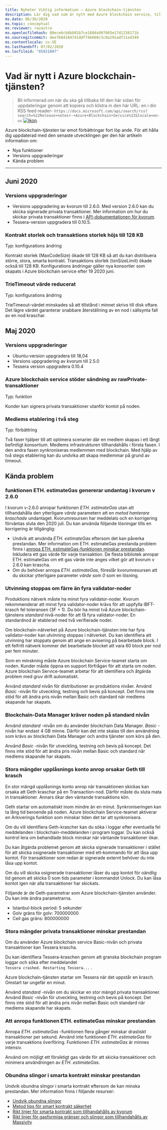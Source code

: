 ```yaml
---
title: Nyheter Viktig information – Azure blockchain-tjänsten
description: Lär dig vad som är nytt med Azure blockchain service, till exempel senaste versions information, versioner, kända problem och kommande ändringar.
ms.date: 06/30/2020
ms.topic: conceptual
ms.reviewer: ravastra
ms.openlocfilehash: 80ece6cb6bb81b7ce168da997603e17d1238171b
ms.sourcegitcommit: dee7b84104741ddf74b660c3c0a291adf11ed349
ms.contentlocale: sv-SE
ms.lasthandoff: 07/02/2020
ms.locfileid: "85921897"
---
```

# <a name="whats-new-in-azure-blockchain-service"></a>Vad är nytt i Azure blockchain-tjänsten?

> Bli informerad om när du ska gå tillbaka till den här sidan för uppdateringar genom att kopiera och klistra in den här URL: en i din RSS feed reader- `https://docs.microsoft.com/api/search/rss?search=%22Release+notes+-+Azure+Blockchain+Service%22&locale=en-us` [ ![ ikon](./media/whats-new/feed-icon-16x16.png)](https://docs.microsoft.com/api/search/rss?search=%22Release+notes+-+Azure+Blockchain+Service%22&locale=en-us).

Azure blockchain-tjänsten tar emot förbättringar fort löp ande. För att hålla dig uppdaterad med den senaste utvecklingen ger den här artikeln information om:

- Nya funktioner
- Versions uppgraderingar
- Kända problem

---

## <a name="june-2020"></a>Juni 2020

### <a name="version-upgrades"></a>Versions uppgraderingar

- Versions uppgradering av kvorum till 2.6.0. Med version 2.6.0 kan du skicka signerade privata transaktioner. Mer information om hur du skickar privata transaktioner finns i [API-dokumentationen för kvorum](https://docs.goquorum.com/en/latest/Getting%20Started/api/).
- Tessera-version uppgradera till 0.10.5.

### <a name="contract-size-and-transaction-size-increased-to-128-kb"></a>Kontrakt storlek och transaktions storlek höjs till 128 KB

Typ: konfigurations ändring

Kontrakt storlek (MaxCodeSize) ökade till 128 KB så att du kan distribuera större, stora, smarta kontrakt. Transaktions storlek (txnSizeLimit) ökade också till 128 KB. Konfigurations ändringar gäller nya konsortier som skapats i Azure blockchain service efter 19 2020 juni.

### <a name="trietimeout-value-reduced"></a>TrieTimeout värde reducerat

Typ: konfigurations ändring

TrieTimeout-värdet minskades så att tillstånd i minnet skrivs till disk oftare. Det lägre värdet garanterar snabbare återställning av en nod i sällsynta fall av en nod kraschar.

## <a name="may-2020"></a>Maj 2020

### <a name="version-upgrades"></a>Versions uppgraderingar

- Ubuntu-version uppgradera till 18,04
- Versions uppgradering av kvorum till 2.5.0
- Tessera version uppgradera 0.10.4

### <a name="azure-blockchain-service-supports-sending-rawprivate-transactions"></a>Azure blockchain service stöder sändning av rawPrivate-transaktioner

Typ: funktion

Kunder kan signera privata transaktioner utanför kontot på noden.

### <a name="two-phase-member-provisioning"></a>Medlems etablering i två steg

Typ: förbättring

Två faser hjälper till att optimera scenarier där en medlem skapas i ett långt befintligt konsortium. Medlems infrastrukturen tillhandahålls i första fasen. I den andra fasen synkroniseras medlemmen med blockchain. Med hjälp av två stegs etablering kan du undvika att skapa medlemmar på grund av timeout.

## <a name="known-issues"></a>Kända problem

### <a name="ethestimategas-function-throws-exception-in-quorum-v260"></a>funktionen ETH. estimateGas genererar undantag i kvorum v 2.6.0

I kvorum v-2.6.0 anropar funktionen *ETH. estimateGas* utan att tillhandahålla den ytterligare *värde* parametern att en *metod hanterare kraschade* undantaget. Kvorumresursen har meddelats och en korrigering förväntas sluta den 2020 juli. Du kan använda följande lösningar tills en korrigering är tillgänglig:

- Undvik att använda *ETH. estimateGas* eftersom det kan påverka prestandan. Mer information om ETH. estimateGas prestanda problem finns i [anropa ETH. estimateGas-funktionen minskar prestandan](#calling-ethestimategas-function-reduces-performance). Inkludera ett gas värde för varje transaktion. De flesta bibliotek anropar ETH. estimateGas om ett gas värde inte anges vilket gör att kvorum v 2.6.0 kan krascha.
- Om du behöver anropa *ETH. estimateGas*, föreslår kvorumresursen att du skickar ytterligare parameter *värde* som *0* som en lösning.

### <a name="mining-stops-if-fewer-than-four-validator-nodes"></a>Utvinning stoppas om färre än fyra validator-noder

Produktions nätverk måste ha minst fyra validator-noder. Kvorum rekommenderar att minst fyra validator-noder krävs för att uppfylla IBFT-krasch fel toleransen (3F + 1). Du bör ha minst två Azure blockchain-tjänstens *standard* nivå-noder för att få fyra validator-noder. En standardnod är etablerad med två verifierade noder.  

Om blockchain-nätverket på Azure blockchain-tjänsten inte har fyra validator-noder kan utvinning stoppas i nätverket. Du kan identifiera att utvinning har stoppats genom att ange en avisering på bearbetade block. I ett felfritt nätverk kommer det bearbetade blocket att vara 60 block per nod per fem minuter.

Som en minskning måste Azure blockchain Service-teamet starta om noden. Kunder måste öppna en support förfrågan för att starta om noden. Azure blockchain Service-teamet arbetar för att identifiera och åtgärda problem med gruv drift automatiskt.

Använd *standard* nivån för distributioner av produktions nivåer. Använd *Basic* -nivån för utveckling, testning och bevis på koncept. Det finns inte stöd för att ändra pris nivån mellan Basic och standard när medlems skapande har skapats.

### <a name="blockchain-data-manager-requires-standard-tier-node"></a>Blockchain-Data Manager kräver noden på standard nivån

Använd *standard* -nivån om du använder blockchain Data Manager. *Basic* -nivån har endast 4 GB minne. Därför kan det inte skalas till den användning som krävs av blockchain Data Manager och andra tjänster som körs på den.

Använd *Basic* -nivån för utveckling, testning och bevis på koncept. Det finns inte stöd för att ändra pris nivån mellan Basic och standard när medlems skapande har skapats.

### <a name="large-volume-of-unlock-account-calls-causes-geth-to-crash"></a>Stora mängder upplåsnings konto anrop orsakar Geth till krasch

En stor mängd upplåsnings konto anrop när transaktionen skickas kan orsaka att Geth kraschar på en Transaction-nod. Därför måste du sluta mata in transaktioner. Annars ökar den väntande transaktions kön.

Geth startar om automatiskt inom mindre än en minut. Synkroniseringen kan ta lång tid beroende på noden. Azure blockchain Service-teamet aktiverar en Arkiverings funktion som minskar tiden det tar att synkronisera.

Om du vill identifiera Geth-krascher kan du söka i loggar efter eventuella fel meddelanden i blockchain-meddelanden i program loggar. Du kan också kontrol lera om behandlade block minskar när väntande transaktioner ökar.

Du kan åtgärda problemet genom att skicka signerade transaktioner i stället för att skicka osignerade transaktioner med ett-kommando för att låsa upp kontot. För transaktioner som redan är signerade externt behöver du inte låsa upp kontot.

Om du vill skicka osignerade transaktioner låser du upp kontot för oändlig tid genom att skicka 0 som tids parameter i kommandot Unlock. Du kan låsa kontot igen när alla transaktioner har skickats.  

Följande är de Geth-parametrar som Azure blockchain-tjänsten använder. Du kan inte ändra parametrarna.

- Istanbul-block period: 5 sekunder
- Golv gräns för golv: 700000000
- Ceil gas gräns: 800000000

### <a name="large-volume-of-private-transactions-reduces-performance"></a>Stora mängder privata transaktioner minskar prestandan

Om du använder Azure blockchain service Basic-nivån och privata transaktioner kan Tessera krascha.

Du kan identifiera Tessera-kraschen genom att granska blockchain program loggar och söka efter meddelandet `Tessera crashed. Restarting Tessera...` .

Azure blockchain-tjänsten startar om Tessera när det uppstår en krasch. Omstart tar ungefär en minut.

Använd *standard* -nivån om du skickar en stor mängd privata transaktioner. Använd *Basic* -nivån för utveckling, testning och bevis på koncept. Det finns inte stöd för att ändra pris nivån mellan Basic och standard när medlems skapande har skapats.

### <a name="calling-ethestimategas-function-reduces-performance"></a>Att anropa funktionen ETH. estimateGas minskar prestandan

Anropa *ETH. estimateGas* -funktionen flera gånger minskar drastiskt transaktioner per sekund. Använd inte funktionen *ETH. estimateGas* för varje transaktions överföring. Funktionen *ETH. estimateGas* är minnes intensiv.

Använd om möjligt ett försiktigt gas värde för att skicka transaktioner och minimera användningen av *ETH. estimateGas*.

### <a name="unbounded-loops-in-smart-contracts-reduces-performance"></a>Obundna slingor i smarta kontrakt minskar prestandan

Undvik obundna slingor i smarta kontrakt eftersom de kan minska prestandan. Mer information finns i följande resurser:

- [Undvik obundna slingor](https://blog.b9lab.com/getting-loopy-with-solidity-1d51794622ad )
- [Metod tips för smart kontrakt säkerhet](https://github.com/ConsenSys/smart-contract-best-practices)
- [Rikt linjer för smarta kontrakt som tillhandahålls av kvorum](http://docs.goquorum.com/en/latest/Security/Framework/Decentralized%20Application/Smart%20Contracts%20Security/)
- [Rikt linjer för gasformiga gränser och slingor som tillhandahålls av Massivity](https://solidity.readthedocs.io/en/develop/security-considerations.html#gas-limit-and-loops)
